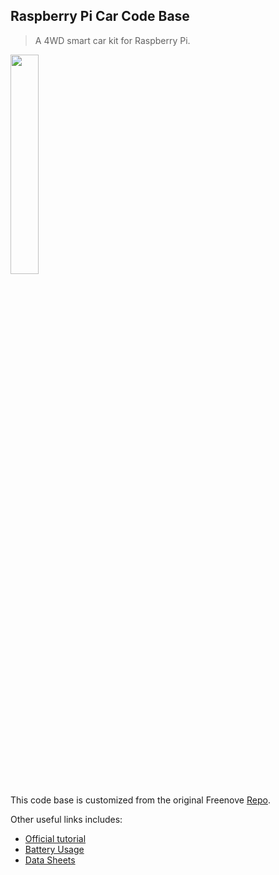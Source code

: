 ## Raspberry Pi Car Code Base

> A 4WD smart car kit for Raspberry Pi.

<img src='https://github.com/Freenove/Freenove_4WD_Smart_Car_Kit_for_Raspberry_Pi/blob/master/Picture/icon.png' width='30%'/>

This code base is customized from the original Freenove [Repo](https://github.com/Freenove/Freenove_4WD_Smart_Car_Kit_for_Raspberry_Pi).

Other useful links includes: 
- [Official tutorial](https://github.com/Freenove/Freenove_4WD_Smart_Car_Kit_for_Raspberry_Pi/blob/master/Tutorial.pdf)
- [Battery Usage](https://github.com/Freenove/Freenove_4WD_Smart_Car_Kit_for_Raspberry_Pi/blob/master/About_Battery.pdf)
- [Data Sheets](https://github.com/Freenove/Freenove_4WD_Smart_Car_Kit_for_Raspberry_Pi/tree/master/Datasheet)
